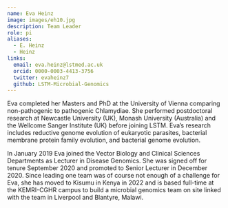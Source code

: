```yaml
---
name: Eva Heinz
image: images/eh10.jpg
description: Team Leader
role: pi
aliases:
  - E. Heinz
  - Heinz
links:
  email: eva.heinz@lstmed.ac.uk
  orcid: 0000-0003-4413-3756
  twitter: evaheinz7
  github: LSTM-Microbial-Genomics
---
```


Eva completed her Masters and PhD at the University of Vienna comparing non-pathogenic to pathogenic Chlamydiae. She performed postdoctoral research at Newcastle University (UK), Monash University (Australia) and the Wellcome Sanger Institute (UK) before joining LSTM. Eva’s research includes reductive genome evolution of eukaryotic parasites, bacterial membrane protein family evolution, and bacterial genome evolution.

In January 2019 Eva joined the Vector Biology and Clinical Sciences Departments as Lecturer in Disease Genomics. She was signed off for tenure September 2020 and promoted to Senior Lecturer in December 2020. Since leading one team was of course not enough of a challenge for Eva, she has moved to Kisumu in Kenya in 2022 and is based full-time at the KEMRI-CGHR campus to build a microbial genomics team on site linked with the team in Liverpool and Blantyre, Malawi. 

